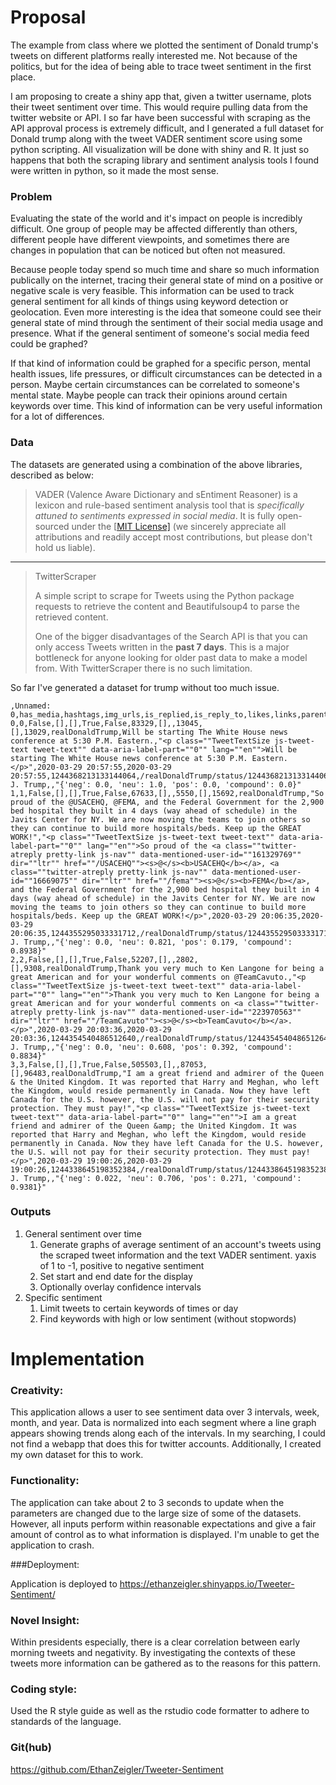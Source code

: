 # Proposal

The example from class where we plotted the sentiment of Donald trump's tweets on different platforms really interested me. Not because of the politics, but for the idea of being able to trace tweet sentiment in the first place. 

I am proposing to create a shiny app that, given a twitter username, plots their tweet sentiment over time. This would require pulling data from the twitter website or API. I so far have been successful with scraping as the API approval process is extremely difficult, and I generated a full dataset for Donald trump along with the tweet VADER sentiment score using some python scripting. All visualization will be done with shiny and R. It just so happens that both the scraping library and sentiment analysis tools I found were written in python, so it made the most sense.

### Problem

Evaluating the state of the world and it's impact on people is incredibly difficult. One group of people may be affected differently than others, different people have different viewpoints, and sometimes there are changes in population that can be noticed but often not measured.

Because people today spend so much time and share so much information publically on the internet, tracing their general state of mind on a positive or negative scale is very feasible. This information can be used to track general sentiment for all kinds of things using keyword detection or geolocation. Even more interesting is the idea that someone could see their general state of mind through the sentiment of their social media usage and presence. What if the general sentiment of someone's social media feed could be graphed?

If that kind of information could be graphed for a specific person, mental health issues, life pressures, or difficult circumstances can be detected in a person. Maybe certain circumstances can be correlated to someone's mental state. Maybe people can track their opinions around certain keywords over time. This kind of information can be very useful information for a lot of differences.

### Data

The datasets are generated using a combination of the above libraries, described as below:

> VADER (Valence Aware Dictionary and sEntiment Reasoner) is a lexicon and rule-based sentiment analysis tool that is *specifically attuned to sentiments expressed in social media*. It is fully open-sourced under the [[MIT License\]](http://choosealicense.com/) (we sincerely appreciate all attributions and readily accept most contributions, but please don't hold us liable).

---

>TwitterScraper
>
>A simple script to scrape for Tweets using the Python package requests to retrieve the content and Beautifulsoup4 to parse the retrieved content.
>
>One of the bigger disadvantages of the Search API is that you can only access Tweets written in the **past 7 days**. This is a major bottleneck for anyone looking for older past data to make a model from. With TwitterScraper there is no such limitation.

So far I've generated a dataset for trump without too much issue. 

```csv
,Unnamed: 0,has_media,hashtags,img_urls,is_replied,is_reply_to,likes,links,parent_tweet_id,replies,reply_to_users,retweets,screen_name,text,text_html,timestamp,timestamp_epochs,tweet_id,tweet_url,user_id,username,video_url,sentiment
0,0,False,[],[],True,False,83329,[],,13045,[],13029,realDonaldTrump,Will be starting The White House news conference at 5:30 P.M. Eastern.,"<p class=""TweetTextSize js-tweet-text tweet-text"" data-aria-label-part=""0"" lang=""en"">Will be starting The White House news conference at 5:30 P.M. Eastern.</p>",2020-03-29 20:57:55,2020-03-29 20:57:55,1244368213133144064,/realDonaldTrump/status/1244368213133144065,25073877,Donald J. Trump,,"{'neg': 0.0, 'neu': 1.0, 'pos': 0.0, 'compound': 0.0}"
1,1,False,[],[],True,False,67633,[],,5550,[],15692,realDonaldTrump,"So proud of the @USACEHQ, @FEMA, and the Federal Government for the 2,900 bed hospital they built in 4 days (way ahead of schedule) in the Javits Center for NY. We are now moving the teams to join others so they can continue to build more hospitals/beds. Keep up the GREAT WORK!","<p class=""TweetTextSize js-tweet-text tweet-text"" data-aria-label-part=""0"" lang=""en"">So proud of the <a class=""twitter-atreply pretty-link js-nav"" data-mentioned-user-id=""161329769"" dir=""ltr"" href=""/USACEHQ""><s>@</s><b>USACEHQ</b></a>, <a class=""twitter-atreply pretty-link js-nav"" data-mentioned-user-id=""16669075"" dir=""ltr"" href=""/fema""><s>@</s><b>FEMA</b></a>, and the Federal Government for the 2,900 bed hospital they built in 4 days (way ahead of schedule) in the Javits Center for NY. We are now moving the teams to join others so they can continue to build more hospitals/beds. Keep up the GREAT WORK!</p>",2020-03-29 20:06:35,2020-03-29 20:06:35,1244355295033331712,/realDonaldTrump/status/1244355295033331718,25073877,Donald J. Trump,,"{'neg': 0.0, 'neu': 0.821, 'pos': 0.179, 'compound': 0.8938}"
2,2,False,[],[],True,False,52207,[],,2802,[],9308,realDonaldTrump,Thank you very much to Ken Langone for being a great American and for your wonderful comments on @TeamCavuto.,"<p class=""TweetTextSize js-tweet-text tweet-text"" data-aria-label-part=""0"" lang=""en"">Thank you very much to Ken Langone for being a great American and for your wonderful comments on <a class=""twitter-atreply pretty-link js-nav"" data-mentioned-user-id=""223970563"" dir=""ltr"" href=""/TeamCavuto""><s>@</s><b>TeamCavuto</b></a>.</p>",2020-03-29 20:03:36,2020-03-29 20:03:36,1244354540486512640,/realDonaldTrump/status/1244354540486512640,25073877,Donald J. Trump,,"{'neg': 0.0, 'neu': 0.608, 'pos': 0.392, 'compound': 0.8834}"
3,3,False,[],[],True,False,505503,[],,87053,[],96483,realDonaldTrump,"I am a great friend and admirer of the Queen & the United Kingdom. It was reported that Harry and Meghan, who left the Kingdom, would reside permanently in Canada. Now they have left Canada for the U.S. however, the U.S. will not pay for their security protection. They must pay!","<p class=""TweetTextSize js-tweet-text tweet-text"" data-aria-label-part=""0"" lang=""en"">I am a great friend and admirer of the Queen &amp; the United Kingdom. It was reported that Harry and Meghan, who left the Kingdom, would reside permanently in Canada. Now they have left Canada for the U.S. however, the U.S. will not pay for their security protection. They must pay!</p>",2020-03-29 19:00:26,2020-03-29 19:00:26,1244338645198352384,/realDonaldTrump/status/1244338645198352386,25073877,Donald J. Trump,,"{'neg': 0.022, 'neu': 0.706, 'pos': 0.271, 'compound': 0.9381}"

```

### Outputs

1. General sentiment over time
   1. Generate graphs of average sentiment of an account's tweets using the scraped tweet information and the text VADER sentiment. yaxis of 1 to -1, positive to negative sentiment
   2. Set start and end date for the display
   3. Optionally overlay confidence intervals
2. Specific sentiment
   1. Limit tweets to certain keywords of times or day
   2. Find keywords with high or low sentiment (without stopwords)



# Implementation

### Creativity:

This application allows a user to see sentiment data over 3 intervals, week, month, and year. Data is normalized into each segment where a line graph appears showing trends along each of the intervals. In my searching, I could not find a webapp that does this for twitter accounts. Additionally, I created my own dataset for this to work.

### Functionality:

The application can take about 2 to 3 seconds to update when the parameters are changed due to the large size of some of the datasets. However, all inputs perform within reasonable expectations and give a fair amount of control as to what information is displayed. I'm unable to get the application to crash.

###Deployment:

Application is deployed to https://ethanzeigler.shinyapps.io/Tweeter-Sentiment/

### Novel Insight:

Within presidents especially, there is a clear correlation between early morning tweets and negativity. By investigating the contexts of these tweets more information can be gathered as to the reasons for this pattern.

### Coding style:

Used the R style guide as well as the rstudio code formatter to adhere to standards of the language.

### Git(hub)

https://github.com/EthanZeigler/Tweeter-Sentiment

